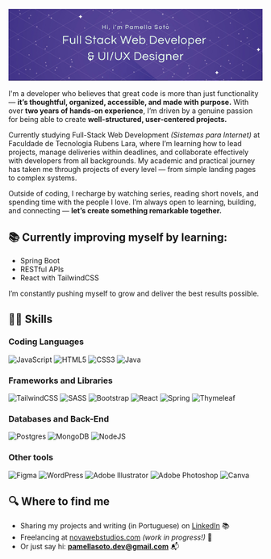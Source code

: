 ![Pamella Soto Cover](pamella-soto.jpg)

I'm a developer who believes that great code is more than just functionality — **it’s thoughtful, organized, accessible, and made with purpose.**
With over **two years of hands-on experience**, I’m driven by a genuine passion for being able to create **well-structured, user-centered projects.**

Currently studying Full-Stack Web Development *(Sistemas para Internet)* at Faculdade de Tecnologia Rubens Lara, where I’m learning how to lead projects, manage deliveries within deadlines, and collaborate effectively with developers from all backgrounds. My academic and practical journey has taken me through projects of every level — from simple landing pages to complex systems.


Outside of coding, I recharge by watching series, reading short novels, and spending time with the people I love. I’m always open to learning, building, and connecting — **let’s create something remarkable together.**

## 📚 Currently improving myself by learning:

- Spring Boot
- RESTful APIs
- React with TailwindCSS

I’m constantly pushing myself to grow and deliver the best results possible.

## 👩‍💻 Skills

### Coding Languages
![JavaScript](https://img.shields.io/badge/javascript-%23323330.svg?style=for-the-badge&logo=javascript&logoColor=%23F7DF1E)
![HTML5](https://img.shields.io/badge/html5-%23E34F26.svg?style=for-the-badge&logo=html5&logoColor=white) 
![CSS3](https://img.shields.io/badge/css3-%231572B6.svg?style=for-the-badge&logo=css3&logoColor=white) 
![Java](https://img.shields.io/badge/java-%23ED8B00.svg?style=for-the-badge&logo=openjdk&logoColor=white) 

### Frameworks and Libraries

![TailwindCSS](https://img.shields.io/badge/tailwindcss-%2338B2AC.svg?style=for-the-badge&logo=tailwind-css&logoColor=white) 
![SASS](https://img.shields.io/badge/SASS-hotpink.svg?style=for-the-badge&logo=SASS&logoColor=white) 
![Bootstrap](https://img.shields.io/badge/bootstrap-%238511FA.svg?style=for-the-badge&logo=bootstrap&logoColor=white) 
![React](https://img.shields.io/badge/react-%2320232a.svg?style=for-the-badge&logo=react&logoColor=%2361DAFB)
![Spring](https://img.shields.io/badge/spring-%236DB33F.svg?style=for-the-badge&logo=spring&logoColor=white) 
![Thymeleaf](https://img.shields.io/badge/Thymeleaf-%23005C0F.svg?style=for-the-badge&logo=Thymeleaf&logoColor=white) 

### Databases and Back-End
![Postgres](https://img.shields.io/badge/postgres-%23316192.svg?style=for-the-badge&logo=postgresql&logoColor=white) 
![MongoDB](https://img.shields.io/badge/MongoDB-%234ea94b.svg?style=for-the-badge&logo=mongodb&logoColor=white)
![NodeJS](https://img.shields.io/badge/node.js-6DA55F?style=for-the-badge&logo=node.js&logoColor=white) 


### Other tools
![Figma](https://img.shields.io/badge/figma-%23F24E1E.svg?style=for-the-badge&logo=figma&logoColor=white) 
![WordPress](https://img.shields.io/badge/WordPress-%23117AC9.svg?style=for-the-badge&logo=WordPress&logoColor=white) 
![Adobe Illustrator](https://img.shields.io/badge/adobe%20illustrator-%23FF9A00.svg?style=for-the-badge&logo=adobe%20illustrator&logoColor=white) 
![Adobe Photoshop](https://img.shields.io/badge/adobe%20photoshop-%2331A8FF.svg?style=for-the-badge&logo=adobe%20photoshop&logoColor=white) 
![Canva](https://img.shields.io/badge/Canva-%2300C4CC.svg?style=for-the-badge&logo=Canva&logoColor=white)

## 🔍 Where to find me

- Sharing my projects and writing (in Portuguese) on [LinkedIn](https://www.linkedin.com/in/seu-usuario) 📚
- Freelancing at [novawebstudios.com](https://novawebstudios.com) *(work in progress!)* 💼
- Or just say hi: **pamellasoto.dev@gmail.com** 📬
